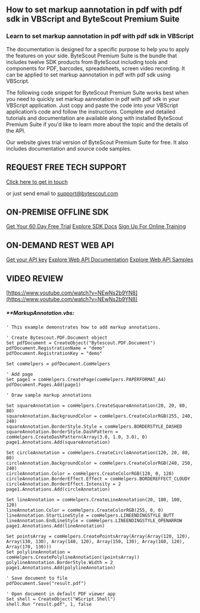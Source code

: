 ## How to set markup aannotation in pdf with pdf sdk in VBScript and ByteScout Premium Suite

### Learn to set markup aannotation in pdf with pdf sdk in VBScript

The documentation is designed for a specific purpose to help you to apply the features on your side. ByteScout Premium Suite is the bundle that includes twelve SDK products from ByteScout including tools and components for PDF, barcodes, spreadsheets, screen video recording. It can be applied to set markup aannotation in pdf with pdf sdk using VBScript.

The following code snippet for ByteScout Premium Suite works best when you need to quickly set markup aannotation in pdf with pdf sdk in your VBScript application. Just copy and paste the code into your VBScript application’s code and follow the instructions. Complete and detailed tutorials and documentation are available along with installed ByteScout Premium Suite if you'd like to learn more about the topic and the details of the API.

Our website gives trial version of ByteScout Premium Suite for free. It also includes documentation and source code samples.

## REQUEST FREE TECH SUPPORT

[Click here to get in touch](https://bytescout.zendesk.com/hc/en-us/requests/new?subject=ByteScout%20Premium%20Suite%20Question)

or just send email to [support@bytescout.com](mailto:support@bytescout.com?subject=ByteScout%20Premium%20Suite%20Question) 

## ON-PREMISE OFFLINE SDK 

[Get Your 60 Day Free Trial](https://bytescout.com/download/web-installer?utm_source=github-readme)
[Explore SDK Docs](https://bytescout.com/documentation/index.html?utm_source=github-readme)
[Sign Up For Online Training](https://academy.bytescout.com/)


## ON-DEMAND REST WEB API

[Get your API key](https://pdf.co/documentation/api?utm_source=github-readme)
[Explore Web API Documentation](https://pdf.co/documentation/api?utm_source=github-readme)
[Explore Web API Samples](https://github.com/bytescout/ByteScout-SDK-SourceCode/tree/master/PDF.co%20Web%20API)

## VIDEO REVIEW

[https://www.youtube.com/watch?v=NEwNs2b9YN8](https://www.youtube.com/watch?v=NEwNs2b9YN8)




<!-- code block begin -->

##### ****MarkupAnnotation.vbs:**
    
```
' This example demonstrates how to add markup annotations.

' Create Bytescout.PDF.Document object
Set pdfDocument = CreateObject("Bytescout.PDF.Document")
pdfDocument.RegistrationName = "demo"
pdfDocument.RegistrationKey = "demo"

Set comHelpers = pdfDocument.ComHelpers

' Add page
Set page1 = comHelpers.CreatePage(comHelpers.PAPERFORMAT_A4)
pdfDocument.Pages.Add(page1)

' Draw sample markup annotations

Set squareAnnotation = comHelpers.CreateSquareAnnotation(20, 20, 80, 80)
squareAnnotation.BackgroundColor = comHelpers.CreateColorRGB(255, 240, 240)
squareAnnotation.BorderStyle.Style = comHelpers.BORDERSTYLE_DASHED
squareAnnotation.BorderStyle.DashPattern = comHelpers.CreateDashPattern(Array(3.0, 1.0, 3.0), 0)
page1.Annotations.Add(squareAnnotation)

Set circleAnnotation = comHelpers.CreateCircleAnnotation(120, 20, 80, 80)
circleAnnotation.BackgroundColor = comHelpers.CreateColorRGB(240, 250, 240)
circleAnnotation.Color = comHelpers.CreateColorRGB(128, 0, 128)
circleAnnotation.BorderEffect.Effect = comHelpers.BORDEREFFECT_CLOUDY
circleAnnotation.BorderEffect.Intensity = 2
page1.Annotations.Add(circleAnnotation)

Set lineAnnotation = comHelpers.CreateLineAnnotation(20, 180, 100, 120)
lineAnnotation.Color = comHelpers.CreateColorRGB(255, 0, 0)
lineAnnotation.StartLineStyle = comHelpers.LINEENDINGSTYLE_BUTT
lineAnnotation.EndLineStyle = comHelpers.LINEENDINGSTYLE_OPENARROW
page1.Annotations.Add(lineAnnotation)

Set pointsArray = comHelpers.CreatePointsArray(Array(Array(120, 120), Array(130, 130), Array(140, 120), Array(150, 130), Array(160, 120), Array(170, 130)))
Set polylineAnnotation = comHelpers.CreatePolylineAnnotation((pointsArray))
polylineAnnotation.BorderStyle.Width = 2
page1.Annotations.Add(polylineAnnotation)

' Save document to file
pdfDocument.Save("result.pdf")

' Open document in default PDF viewer app
Set shell = CreateObject("WScript.Shell")
shell.Run "result.pdf", 1, false

```

<!-- code block end -->
